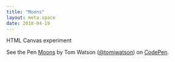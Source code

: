 ```yaml
---
title: "Moons"
layout: meta.space
date: 2018-04-19
---
```


HTML Canvas experiment

<p data-height="265" data-theme-id="0" data-slug-hash="VxYgEV" data-default-tab="result" data-user="tomjwatson" data-embed-version="2" data-pen-title="Moons" class="codepen">See the Pen <a href="https://codepen.io/tomjwatson/pen/VxYgEV/">Moons</a> by Tom Watson (<a href="https://codepen.io/tomjwatson">@tomjwatson</a>) on <a href="https://codepen.io">CodePen</a>.</p>
<script async src="https://static.codepen.io/assets/embed/ei.js"></script>
